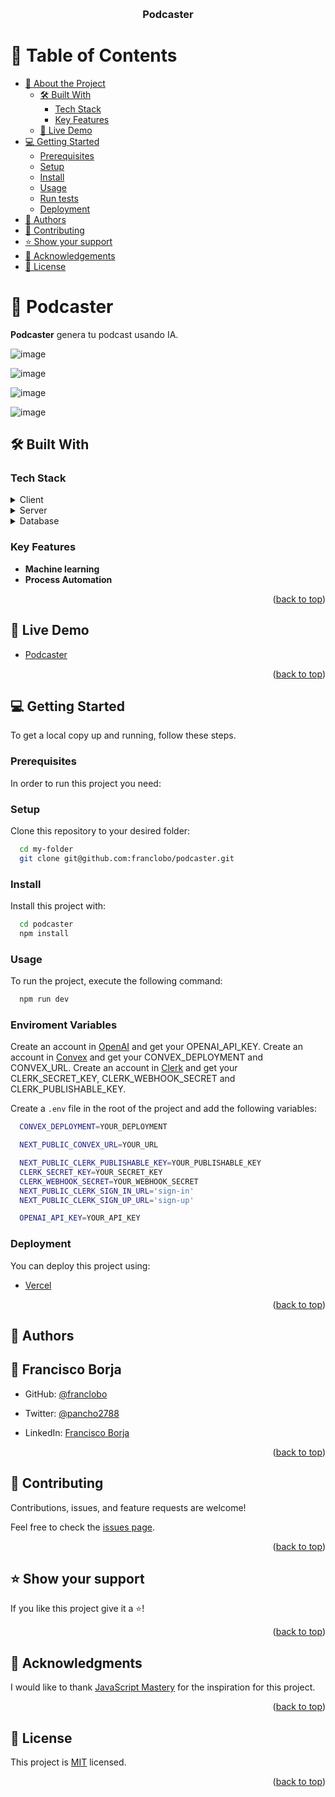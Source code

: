 <a name="readme-top"></a>

<div align="center">
  <br/>

  <h3><b>Podcaster</b></h3>

</div>

<!-- TABLE OF CONTENTS -->

# 📗 Table of Contents

- [📖 About the Project](#about-project)
  - [🛠 Built With](#built-with)
    - [Tech Stack](#tech-stack)
    - [Key Features](#key-features)
  - [🚀 Live Demo](#live-demo)
- [💻 Getting Started](#getting-started)
  - [Prerequisites](#prerequisites)
  - [Setup](#setup)
  - [Install](#install)
  - [Usage](#usage)
  - [Run tests](#run-tests)
  - [Deployment](#deployment)
- [👥 Authors](#authors)
- [🤝 Contributing](#contributing)
- [⭐️ Show your support](#support)
- [🙏 Acknowledgements](#acknowledgements)
- [📝 License](#license)

<!-- PROJECT DESCRIPTION -->

# 📖 Podcaster<a name="about-project"></a>


**Podcaster** genera tu podcast usando IA.

![image](https://github.com/user-attachments/assets/ab2e1b64-ceda-4c2e-9fc4-a71583095c7f)

![image](https://github.com/user-attachments/assets/19efaa91-8b54-4644-8fa9-b55dba6ea8f5)

![image](https://github.com/user-attachments/assets/d55b2c2a-4c25-4c58-9ab9-73b45e05ce2d)

![image](https://github.com/user-attachments/assets/08c4fb8c-45ea-46b0-9ed9-a69ef807f6af)


## 🛠 Built With <a name="built-with"></a>

### Tech Stack <a name="tech-stack"></a>

<details>
  <summary>Client</summary>
  <ul>
    <li><a href="https://nextjs.org/">Next.js</a></li>
  </ul>
</details>

<details>
  <summary>Server</summary>
  <ul>
    <li><a href="https://openai.com/">OpenAI</a></li>
  </ul>
</details>

<details>
<summary>Database</summary>
  <ul>
    <li><a href="https://clerk.com/">Clerk</a></li>
  </ul>
</details>

<!-- Features -->

### Key Features <a name="key-features"></a>

- **Machine learning**
- **Process Automation**

<p align="right">(<a href="#readme-top">back to top</a>)</p>

<!-- LIVE DEMO -->

## 🚀 Live Demo <a name="live-demo"></a>


- [Podcaster](https://podcaster-zeta.vercel.app/)

<p align="right">(<a href="#readme-top">back to top</a>)</p>

<!-- GETTING STARTED -->

## 💻 Getting Started <a name="getting-started"></a>

To get a local copy up and running, follow these steps.

### Prerequisites

In order to run this project you need:

### Setup

Clone this repository to your desired folder:

```sh
  cd my-folder
  git clone git@github.com:franclobo/podcaster.git
```

### Install

Install this project with:

```sh
  cd podcaster
  npm install
```

### Usage

To run the project, execute the following command:


```sh
  npm run dev
```

### Enviroment Variables

Create an account in [OpenAI](https://openai.com/) and get your OPENAI_API_KEY.
Create an account in [Convex](https://www.convex.dev/) and get your CONVEX_DEPLOYMENT and CONVEX_URL.
Create an account in [Clerk](https://clerk.com/) and get your CLERK_SECRET_KEY, CLERK_WEBHOOK_SECRET and CLERK_PUBLISHABLE_KEY.

Create a `.env` file in the root of the project and add the following variables:

```sh
  CONVEX_DEPLOYMENT=YOUR_DEPLOYMENT

  NEXT_PUBLIC_CONVEX_URL=YOUR_URL

  NEXT_PUBLIC_CLERK_PUBLISHABLE_KEY=YOUR_PUBLISHABLE_KEY
  CLERK_SECRET_KEY=YOUR_SECRET_KEY
  CLERK_WEBHOOK_SECRET=YOUR_WEBHOOK_SECRET
  NEXT_PUBLIC_CLERK_SIGN_IN_URL='sign-in'
  NEXT_PUBLIC_CLERK_SIGN_UP_URL='sign-up'

  OPENAI_API_KEY=YOUR_API_KEY
```

### Deployment

You can deploy this project using:

- [Vercel](https://vercel.com/)

<p align="right">(<a href="#readme-top">back to top</a>)</p>

<!-- AUTHORS -->

## 👥 Authors <a name="authors"></a>



## 👤 Francisco Borja

- GitHub: [@franclobo](https://github.com/franclobo)

- Twitter: [@pancho2788](https://twitter.com/Pancho2788)

- LinkedIn: [Francisco Borja](https://www.linkedin.com/in/francisco-borja-lobato/)


<p align="right">(<a href="#readme-top">back to top</a>)</p>


<!-- CONTRIBUTING -->

## 🤝 Contributing <a name="contributing"></a>

Contributions, issues, and feature requests are welcome!

Feel free to check the [issues page](../../issues/).

<p align="right">(<a href="#readme-top">back to top</a>)</p>

<!-- SUPPORT -->

## ⭐️ Show your support <a name="support"></a>

If you like this project give it a ⭐️!

<p align="right">(<a href="#readme-top">back to top</a>)</p>

<!-- ACKNOWLEDGEMENTS -->

## 🙏 Acknowledgments <a name="acknowledgements"></a>

I would like to thank [JavaScript Mastery](https://www.youtube.com/watch?v=zfAb95tJvZQ&list=WL&index=55) for the inspiration for this project.

<p align="right">(<a href="#readme-top">back to top</a>)</p>

<!-- LICENSE -->

## 📝 License <a name="license"></a>

This project is [MIT](./LICENSE) licensed.

<p align="right">(<a href="#readme-top">back to top</a>)</p>
